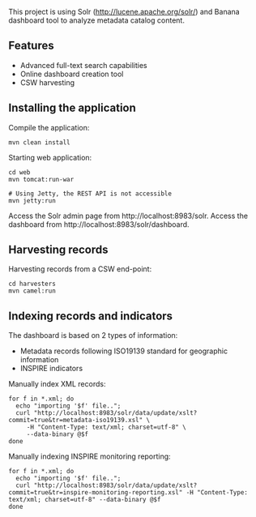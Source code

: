
This project is using Solr (http://lucene.apache.org/solr/) and Banana dashboard tool to analyze metadata catalog content.

## Features

* Advanced full-text search capabilities
* Online dashboard creation tool
* CSW harvesting


## Installing the application

Compile the application:

```
mvn clean install
```


Starting web application:

```
cd web
mvn tomcat:run-war

# Using Jetty, the REST API is not accessible
mvn jetty:run
```

Access the Solr admin page from http://localhost:8983/solr.
Access the dashboard from http://localhost:8983/solr/dashboard.

## Harvesting records

Harvesting records from a CSW end-point:

```
cd harvesters
mvn camel:run
```


## Indexing records and indicators

The dashboard is based on 2 types of information:
* Metadata records following ISO19139 standard for geographic information
* INSPIRE indicators


Manually index XML records:

```
for f in *.xml; do
  echo "importing '$f' file..";
  curl "http://localhost:8983/solr/data/update/xslt?commit=true&tr=metadata-iso19139.xsl" \
     -H "Content-Type: text/xml; charset=utf-8" \
     --data-binary @$f
done
```

Manually indexing INSPIRE monitoring reporting:

```
for f in *.xml; do
  echo "importing '$f' file..";
  curl "http://localhost:8983/solr/data/update/xslt?commit=true&tr=inspire-monitoring-reporting.xsl" -H "Content-Type: text/xml; charset=utf-8" --data-binary @$f
done
```
